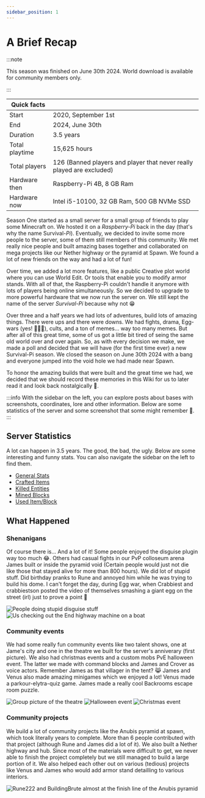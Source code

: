 ```yaml
---
sidebar_position: 1
---
```


# A Brief Recap

:::note

This season was finished on June 30th 2024. World download is available for community members only.

:::

| Quick facts           |                                            |
| --------------------- | ------------------------------------------ |
| Start                 | 2020, September 1st                        | 
| End                   | 2024, June 30th                            |
| Duration              | 3.5 years                                  |
| Total playtime        | 15,625 hours                               |
| Total players         | 126 (Banned players and player that never really played are excluded) |
| Hardware then         | Raspberry-Pi 4B, 8 GB Ram                  |
| Hardware now          | Intel i5-10100, 32 GB Ram, 500 GB NVMe SSD |

Season One started as a small server for a small group of friends to play some Minecraft on. We hosted it on a *Raspberry-Pi* back in the day (that's why the name Survival-*Pi*). Eventually, we decided to invite some more people to the server, some of them still members of this community. We met really nice people and built amazing bases together and collaborated on mega projects like our Nether highway or the pyramid at Spawn. We found a lot of new friends on the way and had a lot of fun! 

Over time, we added a lot more features, like a public Creative plot world where you can use World Edit. Or tools that enable you to modify armor stands. With all of that, the Raspberry-Pi couldn't handle it anymore with lots of players being online simultaneously. So we decided to upgrade to more powerful hardware that we now run the server on. We still kept the name of the server *Survival-Pi* because why not 😁

Over three and a half years we had lots of adventures, build lots of amazing things. There were ups and there were downs. We had fights, drama, Egg-wars (yes! 🤦‍♂️🤣), cults, and a ton of memes... way too many memes. But after all of this great time, some of us got a little bit tired of seing the same old world over and over again. So, as with every decision we make, we made a poll and decided that we will have (for the first time ever) a new Survival-Pi season. We closed the season on June 30th 2024 with a bang and everyone jumped into the void hole we had made near Spawn. 

To honor the amazing builds that were built and the great time we had, we decided that we should record these memories in this Wiki for us to later read it and look back nostalgically 🙂. 

:::info
With the sidebar on the left, you can explore posts about bases with screenshots, coordinates, lore and other information. Below are some statistics of the server and some screenshot that some might remember 🙂.
:::

## Server Statistics

A lot can happen in 3.5 years. The good, the bad, the ugly. Below are some interesting and funny stats. You can also navigate the sidebar on the left to find them.

- [General Stats](./Statistics/general.md)
- [Crafted Items](./Statistics/crafted_items.md)
- [Killed Entities](./Statistics/killed_entity.md)
- [Mined Blocks](./Statistics/mined_blocks.md)
- [Used Item/Block](./Statistics/used_item.md)

## What Happened

### Shenanigans

Of course there is... And a lot of it! Some people enjoyed the disguise plugin way too much 😂. Others had casual fights in our PvP colloseum arena James built or inside the pyramid void (Certain people would just not die like those that stayed alive for more than 800 hours). We did lot of stupid stuff. Did birthday pranks to Rune and annoyed him while he was trying to build his dome. I can't forget the day, during Egg war, when Crabbiest and crabbiestson posted the video of themselves smashing a giant egg on the street (irl) just to prove a point 🤣

![People doing stupid disguise stuff](/img/season1/2023-06-19_16.25.23.png)
![Us checking out the End highway machine on a boat](/img/season1/2024-02-16_20.18.05.png)

### Community events

We had some really fun community events like two talent shows, one at Jame's city and one in the theatre we built for the server's anniverary (first picture). We also had christmas events and a custom mobs PvE halloween event. The latter we made with command blocks and James and Crover as voice actors. Remember James as that villager in the tent? 😹 James and Venus also made amazing minigames which we enjoyed a lot! Venus made a parkour-elytra-quiz game. James made a really cool Backrooms escape room puzzle.

![Group picture of the theatre](/img/season1/image-23.png)
![Halloween event](/img/season1/2022-10-01_10.09.38.png)
![Christmas event](/img/season1/2022-11-30_21.09.10.png)

### Community projects

We build a lot of community projects like the Anubis pyramid at spawn, which took literally years to complete. More than 6 people contributed with that project (although Rune and James did a lot of it). We also built a Nether highway and hub. Since most of the materials were difficult to get, we never able to finish the project completely but we still managed to build a large portion of it. We also helped each other out on various (tedious) projects like Venus and James who would add armor stand detailling to various interiors.

![Rune222 and BuildingBrute almost at the finish line of the Anubis pyramid](/img/season1/2022-05-02_20.34.44.png)